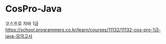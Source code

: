 # CosPro-Java
코스프로 자바 1급 <br>
https://school.programmers.co.kr/learn/courses/11132/11132-cos-pro-1급-java-모의고사
